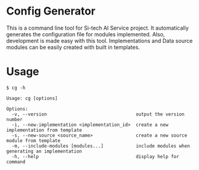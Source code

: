 # Config Generator

This is a command line tool for Si-tech AI Service project. 
It automatically generates the configuration file for modules implemented.
Also, development is made easy with this tool.
Implementations and Data source modules can be easily created with built in templates.


# Usage
```shell
$ cg -h

Usage: cg [options]

Options:
  -v, --version                                 output the version number
  -i, --new-implementation <implementation_id>  create a new implementation from template
  -s, --new-source <source_name>                create a new source module from template
  -m, --include-modules [modules...]            include modules when generating an implementation
  -h, --help                                    display help for command
```


